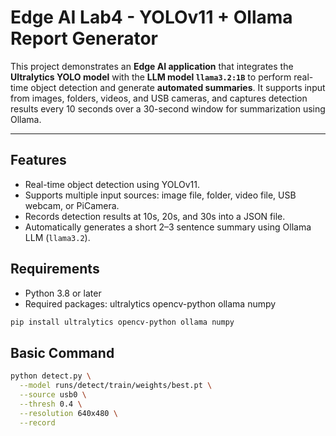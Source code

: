 # Edge AI Lab4 - YOLOv11 + Ollama Report Generator
This project demonstrates an **Edge AI application** that integrates the **Ultralytics YOLO model** with the **LLM model `llama3.2:1B`** to perform real-time object detection and generate **automated summaries**. It supports input from images, folders, videos, and USB cameras, and captures detection results every 10 seconds over a 30-second window for summarization using Ollama.

---

## Features

- Real-time object detection using YOLOv11.
- Supports multiple input sources: image file, folder, video file, USB webcam, or PiCamera.
- Records detection results at 10s, 20s, and 30s into a JSON file.
- Automatically generates a short 2–3 sentence summary using Ollama LLM (`llama3.2`).

## Requirements
- Python 3.8 or later
- Required packages:  ultralytics opencv-python ollama numpy

```bash
pip install ultralytics opencv-python ollama numpy
```
## Basic Command
```bash
python detect.py \
  --model runs/detect/train/weights/best.pt \
  --source usb0 \
  --thresh 0.4 \
  --resolution 640x480 \
  --record
```

